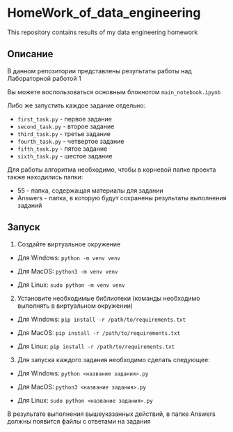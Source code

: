 # HomeWork_of_data_engineering
This repository contains results of my data engineering homework

## Описание

В данном репозитории представлены результаты работы над Лабораторной работой 1

Вы можете воспользоваться основным блокнотом ```main_notebook.ipynb```

Либо же запустить каждое задание отдельно:

- ```first_task.py``` - первое задание
- ```second_task.py``` - второе задание
- ```third_task.py``` - третье задание
- ```fourth_task.py``` - четвертое задание
- ```fifth_task.py``` - пятое задание
- ```sixth_task.py``` - шестое задание

Для работы алгоритма необходимо, чтобы в корневой папке проекта также находились папки:

- 55 - папка, содержащая материалы для задании
- Answers - папка, в которую будут сохранены результаты выполнения заданий


## Запуск

1. Создайте виртуальное окружение 

- Для Windows:
```python -m venv venv```

- Для MacOS:
```python3 -m venv venv```

- Для Linux:
```sudo python -m venv venv```


2. Установите необходимые библиотеки (команды необходимо выполнять в виртуальном окружении) 

- Для Windows:
```pip install -r /path/to/requirements.txt```

- Для MacOS:
```pip install -r /path/to/requirements.txt```

- Для Linux:
```pip install -r /path/to/requirements.txt```


3. Для запуска каждого задания необходимо сделать следующее:

- Для Windows:
```python <название задания>.py```

- Для MacOS:
```python3 <название задания>.py```

- Для Linux:
```sudo python <название задания>.py```


В результате выполнения вышеуказанных действий, в папке Answers должны появится файлы с ответами на задания